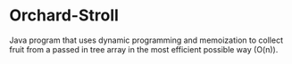 # Orchard-Stroll
Java program that uses dynamic programming and memoization to collect fruit from a passed in tree array in the most efficient possible way (O(n)).
